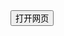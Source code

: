 <!DOCTYPE html>
<html>
<head>
  <title>打开网页</title>
  <script type="text/javascript">
    function openWebpage() {
      window.open('https://aternos.org/:zh-CN/'); // 在新标签页中打开指定网页
    }
  </script>
</head>
<body>
  <button onclick="openWebpage()">打开网页</button>
</body>
</html>
